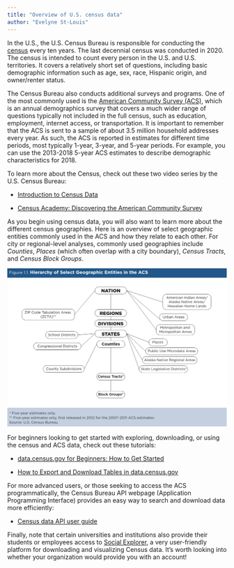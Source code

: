 ```yaml
---
title: "Overview of U.S. census data"
author: "Evelyne St-Louis"
---
```


In the U.S., the U.S. Census Bureau is responsible for conducting the [census](https://www.census.gov/programs-surveys/acs/about/acs-and-census.html#:~:text=The%20American%20Community%20Survey%20provides,entire%20U.S.%20population%20to%20Congress.) every ten years. The last decennial census was conducted in 2020. The census is intended to count every person in the U.S. and U.S. territories. It covers a relatively short set of questions, including basic demographic information such as age, sex, race, Hispanic origin, and owner/renter status. 

The Census Bureau also conducts additional surveys and programs. One of the most commonly used is the [American Community Survey (ACS)](https://www.census.gov/programs-surveys/acs/about.html), which is an annual demographics survey that covers a much wider range of questions typically not included in the full census, such as education, employment, internet access, or transportation. It is important to remember that the ACS is sent to a sample of about 3.5 million household addresses every year. As such, the ACS is reported in estimates for different time periods, most typically 1-year, 3-year, and 5-year periods. For example, you can use the 2013-2018 5-year ACS estimates to describe demographic characteristics for 2018. 

To learn more about the Census, check out these two video series by the U.S. Census Bureau: 

- [Introduction to Census Data](https://www.youtube.com/playlist?list=PLewV-zKXDZkjInr1oo8AQ1oAzTC4NDGOB)

- [Census Academy: Discovering the American Community Survey](https://www.youtube.com/playlist?list=PLewV-zKXDZkgRKWVb2oVppxJPpp0w3xoS)

As you begin using census data, you will also want to learn more about the different census geographies. Here is an overview of select geographic entities commonly used in the ACS and how they relate to each other. For city or regional-level analyses, commonly used geographies include *Counties*, *Places* (which often overlap with a city boundary), *Census Tracts*, and *Census Block Groups*. 

![U.S. Census Bureau,  Geography and the American Community Survey: What Data Users Need to Know (2020) ([Source](https://www.census.gov/programs-surveys/acs/library/handbooks/geography.html)) ](./img/us-census-geog-diagram.png)

For beginners looking to get started with exploring, downloading, or using the census and ACS data, check out these tutorials: 

- [data.census.gov for Beginners: How to Get Started](https://www.census.gov/data/academy/webinars/2023/data-census-gov-for-beginners-how-to-get-started.html)

- [How to Export and Download Tables in data.census.gov](https://www.census.gov/library/video/2022/how-to-export-and-download-tables-in-data-census-gov.html)

For more advanced users, or those seeking to access the ACS programmatically, the Census Bureau API webpage (Application Programming Interface) provides an easy way to search and download data more efficiently: 

- [Census data API user guide](https://www.census.gov/data/developers/guidance/api-user-guide.html)

Finally, note that certain universities and institutions also provide their students or employees access to [Social Explorer](https://www.socialexplorer.com/explore-maps), a very user-friendly platform for downloading and visualizing Census data. It’s worth looking into whether your organization would provide you with an account!

